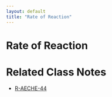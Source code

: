 ```yaml
---
layout: default
title: "Rate of Reaction"
---
```

# Rate of Reaction





# Related Class Notes
- [R-AECHE-44](R-AECHE-44.md)